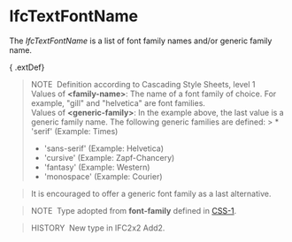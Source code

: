 IfcTextFontName
===============

The _IfcTextFontName_ is a list of font family names and/or generic family name.

{ .extDef}
> NOTE&nbsp; Definition according to Cascading Style Sheets, level 1  
> Values of **&lt;family-name&gt;**: The name of a font family of choice. For example, "gill" and "helvetica" are font families.  
> Values of **&lt;generic-family&gt;**: In the example above, the last value is a generic family name. The following generic families are defined: > * 'serif' (Example: Times)
> * 'sans-serif' (Example: Helvetica)
> * 'cursive' (Example: Zapf-Chancery)
> * 'fantasy' (Example: Western)
> * 'monospace' (Example: Courier)

  
> It is encouraged to offer a generic font family as a last alternative.

> NOTE&nbsp; Type adopted from **font-family** defined in [CSS-1](../../../bibliography.htm#CSS1).

> HISTORY&nbsp; New type in IFC2x2 Add2.
